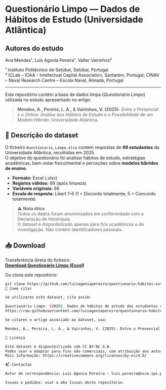 # Questionário Limpo — Dados de Hábitos de Estudo (Universidade Atlântica)

## Autores do estudo
Ana Mendes¹, Luís Agonia Pereira¹, Valter Vairinhos³

¹ Instituto Politécnico de Setúbal, Setúbal, Portugal  
³ ICLab – ICAA – Intellectual Capital Association, Santarém, Portugal; CINAV – Naval Research Centre – Escola Naval, Almada, Portugal

---

Este repositório contém a base de dados limpa (*Questionário Limpo*) utilizada no estudo apresentado no artigo:

> **Mendes, A., Pereira, L. A., & Vairinhos, V. (2025).** *Entre o Presencial e o Online: Análise dos Hábitos de Estudo e a Possibilidade de um Modelo Híbrido*. Universidade Atlântica.

## 📂 Descrição do dataset
O ficheiro `Questionario_Limpo.xlsx` contém respostas de **69 estudantes** da Universidade Atlântica, recolhidas em 2025.  
O objetivo do questionário foi analisar hábitos de estudo, estratégias académicas, bem-estar físico/mental e perceções sobre **modelos híbridos de ensino**.

- **Formato:** Excel (.xlsx)  
- **Registos válidos:** 69 (após limpeza)  
- **Variáveis originais:** 66  
- **Escala de resposta:** Likert 1–5 (1 = Discordo totalmente; 5 = Concordo totalmente)

> ⚠️ **Nota ética**  
> Todos os dados foram anonimizados em conformidade com a Declaração de Helsínquia.  
> O dataset é disponibilizado apenas para fins académicos e de investigação. Não contém identificadores pessoais.

## 📥 Download
Transferência direta do ficheiro:  
[**Download Questionário Limpo (Excel)**](https://raw.githubusercontent.com/luisagoniapereira/questionario-habitos-estudo/main/Questionario_Limpo.xlsx)

Ou clona este repositório:
```bash
git clone https://github.com/luisagoniapereira/questionario-habitos-estudo.git
📖 Como citar

Se utilizares este dataset, cita assim:

Questionário Limpo. (2025). Dados de hábitos de estudo dos estudantes da Universidade Atlântica [conjunto de dados]. GitHub.
https://raw.githubusercontent.com/luisagoniapereira/questionario-habitos-estudo/main/Questionario_Limpo.xlsx

Se citares o artigo associado ao dataset, usa:

Mendes, A., Pereira, L. A., & Vairinhos, V. (2025). Entre o Presencial e o Online: Análise dos Hábitos de Estudo e a Possibilidade de um Modelo Híbrido. Universidade Atlântica.

📜 Licença

Este dataset é disponibilizado sob CC BY-NC 4.0.
Podes usar e adaptar para fins não comerciais, com atribuição aos autores.
Mais informação: https://creativecommons.org/licenses/by-nc/4.0/

📬 Contactos

Autor de correspondência: Luís Agonia Pereira — luis.pereira@esce.ips.pt

Issues e pedidos: usar a aba Issues deste repositório.

